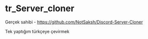 # tr_Server_cloner

Gerçek sahibi - https://github.com/NotSaksh/Discord-Server-Cloner

Tek yaptığım türkçeye çevirmek
